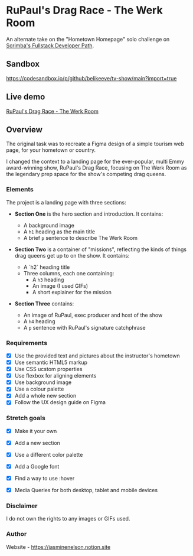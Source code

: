 # RuPaul's Drag Race - The Werk Room
An alternate take on the "Hometown Homepage" solo challenge on [Scrimba's Fullstack Developer Path](https://scrimba.com/fullstack-path-c0fullstack).

## Sandbox
https://codesandbox.io/p/github/belikeeve/tv-show/main?import=true

## Live demo
[RuPaul's Drag Race - The Werk Room](https://sprightly-paprenjak-510104.netlify.app/)

## Overview

The original task was to recreate a Figma design of a simple tourism web page, for your hometown or country.

I changed the context to a landing page for the ever-popular, multi Emmy award-winning show, RuPaul's Drag Race, focusing on The Werk Room as the legendary prep space for the show's competing drag queens.

### Elements

The project is a landing page with three sections:

- **Section One** is the hero section and introduction. It contains:
  - A background image
  - A `h1` heading as the main title
  - A brief `p` sentence to describe The Werk Room

- **Section Two** is a container of "missions", reflecting the kinds of things drag queens get up to on the show. It contains:
  - A `h2´ heading title
  - Three columns, each one containing:
      - A `h3` heading
      - An image (I used GIFs)
      - A short explainer for the mission
        
- **Section Three** contains:
  - An image of RuPaul, exec producer and host of the show
  - A `h4` heading
  - A `p` sentence with RuPaul's signature catchphrase


### Requirements

  - [x] Use the provided text and pictures about the instructor's hometown
  - [x] Use semantic HTML5 markup
  - [x] Use CSS ucstom properties
  - [x] Use flexbox for aligning elements
  - [x] Use background image
  - [x] Use a colour palette
  - [x] Add a whole new section
  - [x] Follow the UX design guide on Figma

### Stretch goals

  - [x] Make it your own
  - [x] Add a new section
  - [x] Use a different color palette
  - [x] Add a Google font
  - [x] Find a way to use :hover
  - [x] Media Queries for both desktop, tablet and mobile devices


### Disclaimer

I do not own the rights to any images or GIFs used.

### Author

Website - https://jasminenelson.notion.site

